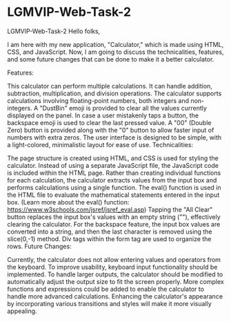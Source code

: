 # LGMVIP-Web-Task-2
LGMVIP-Web-Task-2
Hello folks,

I am here with my new application, "Calculator," which is made using HTML, CSS, and JavaScript. Now, I am going to discuss the technicalities, features, and some future changes that can be done to make it a better calculator.

Features:

This calculator can perform multiple calculations.
It can handle addition, subtraction, multiplication, and division operations.
The calculator supports calculations involving floating-point numbers, both integers and non-integers.
A "DustBin" emoji is provided to clear all the values currently displayed on the panel.
In case a user mistakenly taps a button, the backspace emoji is used to clear the last pressed value.
A "00" (Double Zero) button is provided along with the "0" button to allow faster input of numbers with extra zeros.
The user interface is designed to be simple, with a light-colored, minimalistic layout for ease of use.
Technicalities:

The page structure is created using HTML, and CSS is used for styling the calculator.
Instead of using a separate JavaScript file, the JavaScript code is included within the HTML page.
Rather than creating individual functions for each calculation, the calculator extracts values from the input box and performs calculations using a single function.
The eval() function is used in the HTML file to evaluate the mathematical statements entered in the input box. (Learn more about the eval() function: https://www.w3schools.com/jsref/jsref_eval.asp)
Tapping the "All Clear" button replaces the input box's values with an empty string (""), effectively clearing the calculator.
For the backspace feature, the input box values are converted into a string, and then the last character is removed using the slice(0,-1) method.
Div tags within the form tag are used to organize the rows.
Future Changes:

Currently, the calculator does not allow entering values and operators from the keyboard. To improve usability, keyboard input functionality should be implemented.
To handle larger outputs, the calculator should be modified to automatically adjust the output size to fit the screen properly.
More complex functions and expressions could be added to enable the calculator to handle more advanced calculations.
Enhancing the calculator's appearance by incorporating various transitions and styles will make it more visually appealing.
